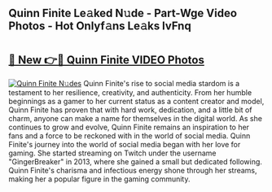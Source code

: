 ## Quinn Finite Le𝚊ked N𝚞de - Part-Wge Video Photos - Hot Onlyf𝚊ns Le𝚊ks lvFnq

# <h2><a href="http://ab17146.deff.icu/?id=Quinn+Finite">🔗 New 👉🔴 Quinn Finite VIDEO Photos</a></h2>

[![Quinn Finite N𝚞des](https://i.imgur.com/rIISA9y.gif)](http://ab17146.deff.icu/?id=Quinn+Finite)
Quinn Finite's rise to social media stardom is a testament to her resilience, creativity, and authenticity. From her humble beginnings as a gamer to her current status as a content creator and model, Quinn Finite has proven that with hard work, dedication, and a little bit of charm, anyone can make a name for themselves in the digital world. As she continues to grow and evolve, Quinn Finite remains an inspiration to her fans and a force to be reckoned with in the world of social media. Quinn Finite's journey into the world of social media began with her love for gaming. She started streaming on Twitch under the username "GingerBreaker" in 2013, where she gained a small but dedicated following. Quinn Finite's charisma and infectious energy shone through her streams, making her a popular figure in the gaming community.

